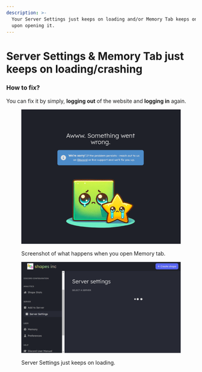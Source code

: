 ```yaml
---
description: >-
  Your Server Settings just keeps on loading and/or Memory Tab keeps on crashing
  upon opening it.
---
```


# Server Settings & Memory Tab just keeps on loading/crashing

### How to fix?

You can fix it by simply, **logging out** of the website and **logging in** again.



<figure><img src="../../.gitbook/assets/sleekshot.png" alt=""><figcaption><p>Screenshot of what happens when you open Memory tab.</p></figcaption></figure>

<figure><img src="../../.gitbook/assets/sleekshot (1).png" alt=""><figcaption><p>Server Settings just keeps on loading.</p></figcaption></figure>
